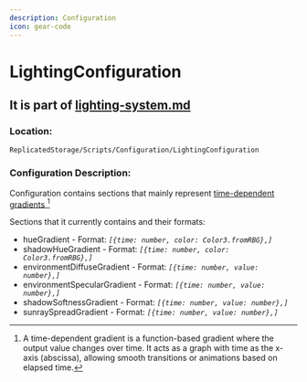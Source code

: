 ```yaml
---
description: Configuration
icon: gear-code
---
```


# LightingConfiguration

## It is part of [lighting-system.md](../../../../systems/systems/environment/lighting-system.md "mention")

### Location:

`ReplicatedStorage/Scripts/Configuration/LightingConfiguration`

### Configuration Description:

Configuration contains sections that mainly represent [time-dependent gradients ](#user-content-fn-1)[^1]

Sections that it currently contains and their formats:

* hueGradient - Format: _`[{time: number, color: Color3.fromRBG},]`_&#x20;
* shadowHueGradient - Format: _`[{time: number, color: Color3.fromRBG},]`_
* environmentDiffuseGradient - Format: _`[{time: number, value: number},]`_
* environmentSpecularGradient - Format: _`[{time: number, value: number},]`_
* shadowSoftnessGradient - Format: _`[{time: number, value: number},]`_
* sunraySpreadGradient - Format: _`[{time: number, value: number},]`_

[^1]: A time-dependent gradient is a function-based gradient where the output value changes over time. It acts as a graph with time as the x-axis (abscissa), allowing smooth transitions or animations based on elapsed time.
